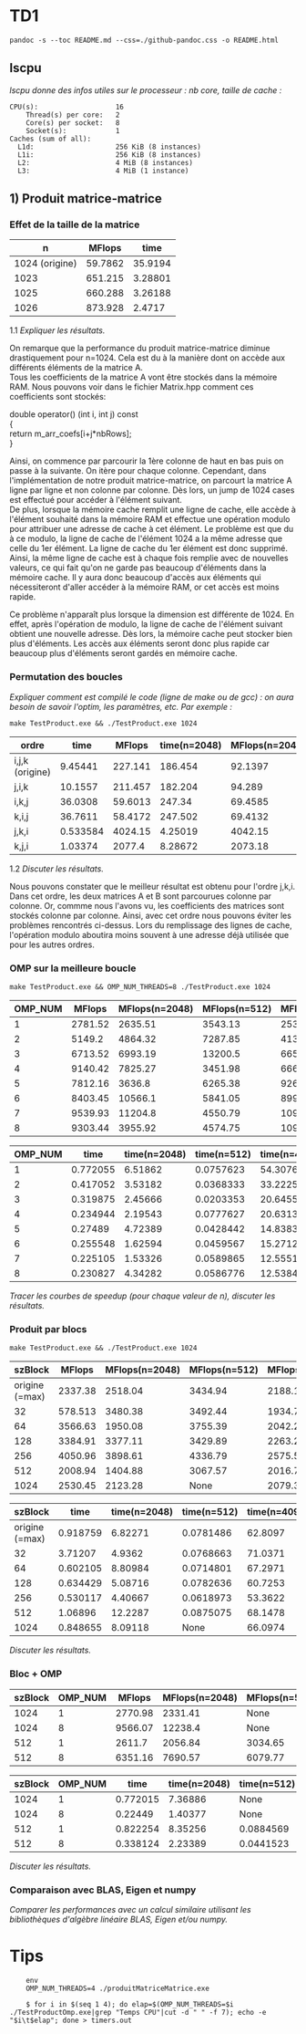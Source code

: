 
# TD1

`pandoc -s --toc README.md --css=./github-pandoc.css -o README.html`

## lscpu

*lscpu donne des infos utiles sur le processeur : nb core, taille de cache :*

```
CPU(s):                   16
    Thread(s) per core:   2
    Core(s) per socket:   8
    Socket(s):            1
Caches (sum of all):      
  L1d:                    256 KiB (8 instances)
  L1i:                    256 KiB (8 instances)
  L2:                     4 MiB (8 instances)
  L3:                     4 MiB (1 instance)
```


## 1) Produit matrice-matrice

### Effet de la taille de la matrice

  n            | MFlops  | time
---------------|---------|---------
1024 (origine) | 59.7862 | 35.9194
1023           | 651.215 | 3.28801
1025           | 660.288 | 3.26188
1026           | 873.928 | 2.4717

1.1 *Expliquer les résultats.*

On remarque que la performance du produit matrice-matrice diminue drastiquement pour n=1024. Cela est du à la manière dont on accède aux différents éléments de la matrice A.  
Tous les coefficients de la matrice A vont être stockés dans la mémoire RAM. Nous pouvons voir dans le fichier Matrix.hpp comment ces coefficients sont stockés:  

  double operator() (int i, int j) const  
  {  
    return m_arr_coefs[i+j*nbRows];  
  }  

Ainsi, on commence par parcourir la 1ère colonne de haut en bas puis on passe à la suivante. On itère pour chaque colonne.
Cependant, dans l'implémentation de notre produit matrice-matrice, on parcourt la matrice A ligne par ligne et non colonne par colonne. Dès lors, un jump de 1024 cases est effectué pour accéder à l'élément suivant.  
De plus, lorsque la mémoire cache remplit une ligne de cache, elle accède à l'élément souhaité dans la mémoire RAM et effectue une opération modulo pour attribuer une adresse de cache à cet élément. Le problème est que du à ce modulo, la ligne de cache de l'élément 1024 a la même adresse que celle du 1er élément. La ligne de cache du 1er élément est donc supprimé. Ainsi, la même ligne de cache est à chaque fois remplie avec de nouvelles valeurs, ce qui fait qu'on ne garde pas beaucoup d'éléments dans la mémoire cache. Il y aura donc beaucoup d'accès aux éléments qui nécessiteront d'aller accéder à la mémoire RAM, or cet accès est moins rapide.

Ce problème n'apparaît plus lorsque la dimension est différente de 1024. En effet, après l'opération de modulo, la ligne de cache de l'élément suivant obtient une nouvelle adresse. Dès lors, la mémoire cache peut stocker bien plus d'éléments. Les accès aux éléments seront donc plus rapide car beaucoup plus d'éléments seront gardés en mémoire cache.

### Permutation des boucles

*Expliquer comment est compilé le code (ligne de make ou de gcc) : on aura besoin de savoir l'optim, les paramètres, etc. Par exemple :*

`make TestProduct.exe && ./TestProduct.exe 1024`


  ordre           | time     | MFlops  | time(n=2048)| MFlops(n=2048)
------------------|----------|---------|-------------|----------------
i,j,k (origine)   | 9.45441  | 227.141 | 186.454     | 92.1397
j,i,k             | 10.1557  | 211.457 | 182.204     | 94.289
i,k,j             | 36.0308  | 59.6013 | 247.34      | 69.4585
k,i,j             | 36.7611  | 58.4172 | 247.502     | 69.4132
j,k,i             | 0.533584 | 4024.15 | 4.25019     | 4042.15
k,j,i             | 1.03374  | 2077.4  | 8.28672     | 2073.18


1.2 *Discuter les résultats.*

Nous pouvons constater que le meilleur résultat est obtenu pour l'ordre j,k,i. Dans cet ordre, les deux matrices A et B sont parcourues colonne par colonne. Or, commme nous l'avons vu, les coefficients des matrices sont stockés colonne par colonne. Ainsi, avec cet ordre nous pouvons éviter les problèmes rencontrés ci-dessus. Lors du remplissage des lignes de cache, l'opération modulo aboutira moins souvent à une adresse déjà utilisée que pour les autres ordres.  



### OMP sur la meilleure boucle

`make TestProduct.exe && OMP_NUM_THREADS=8 ./TestProduct.exe 1024`

  OMP_NUM         | MFlops  | MFlops(n=2048) | MFlops(n=512)  | MFlops(n=4096)
------------------|---------|----------------|----------------|---------------
1                 | 2781.52 | 2635.51        | 3543.13        | 2530.75
2                 | 5149.2  | 4864.32        | 7287.85        | 4136.93
3                 | 6713.52 | 6993.19        | 13200.5        | 6657.09
4                 | 9140.42 | 7825.27        | 3451.98        | 6661.67
5                 | 7812.16 | 3636.8         | 6265.38        | 9262.44
6                 | 8403.45 | 10566.1        | 5841.05        | 8999.85
7                 | 9539.93 | 11204.8        | 4550.79        | 10946.9
8                 | 9303.44 | 3955.92        | 4574.75        | 10961.5


  OMP_NUM         | time     | time(n=2048)   | time(n=512)    | time(n=4096)
------------------|----------|----------------|----------------|---------------
1                 | 0.772055 | 6.51862        | 0.0757623      | 54.3076
2                 | 0.417052 | 3.53182        | 0.0368333      | 33.2225
3                 | 0.319875 | 2.45666        | 0.0203353      | 20.6455
4                 | 0.234944 | 2.19543        | 0.0777627      | 20.6313
5                 | 0.27489  | 4.72389        | 0.0428442      | 14.8383
6                 | 0.255548 | 1.62594        | 0.0459567      | 15.2712
7                 | 0.225105 | 1.53326        | 0.0589865      | 12.5551
8                 | 0.230827 | 4.34282        | 0.0586776      | 12.5384

*Tracer les courbes de speedup (pour chaque valeur de n), discuter les résultats.*



### Produit par blocs

`make TestProduct.exe && ./TestProduct.exe 1024`

  szBlock         | MFlops  | MFlops(n=2048) | MFlops(n=512)  | MFlops(n=4096)
------------------|---------|----------------|----------------|---------------
origine (=max)    | 2337.38 | 2518.04        | 3434.94        | 2188.18
32                | 578.513 | 3480.38        | 3492.44        | 1934.75
64                | 3566.63 | 1950.08        | 3755.39        | 2042.27
128               | 3384.91 | 3377.11        | 3429.89        | 2263.29
256               | 4050.96 | 3898.61        | 4336.79        | 2575.59
512               | 2008.94 | 1404.88        | 3067.57        | 2016.78
1024              | 2530.45 | 2123.28        | None           | 2079.34


  szBlock         | time     | time(n=2048)   | time(n=512)    | time(n=4096)
------------------|----------|----------------|----------------|---------------
origine (=max)    | 0.918759 | 6.82271        | 0.0781486      | 62.8097
32                | 3.71207  | 4.9362         | 0.0768663      | 71.0371
64                | 0.602105 | 8.80984        | 0.0714801      | 67.2971
128               | 0.634429 | 5.08716        | 0.0782636      | 60.7253
256               | 0.530117 | 4.40667        | 0.0618973      | 53.3622
512               | 1.06896  | 12.2287        | 0.0875075      | 68.1478
1024              | 0.848655 | 8.09118        | None           | 66.0974

*Discuter les résultats.*



### Bloc + OMP


  szBlock      | OMP_NUM | MFlops  | MFlops(n=2048) | MFlops(n=512)  | MFlops(n=4096)|
---------------|---------|---------|----------------|----------------|---------------|
1024           |  1      | 2770.98 | 2331.41        | None           | 2046.14       |
1024           |  8      | 9566.07 | 12238.4        | None           | 9285.06       |
512            |  1      | 2611.7  | 2056.84        | 3034.65        | 2005.9        |
512            |  8      | 6351.16 | 7690.57        | 6079.77        | 8744.91       |


  szBlock      | OMP_NUM | time     | time(n=2048)   | time(n=512)    | time(n=4096)  |
---------------|---------|----------|----------------|----------------|---------------|
1024           |  1      | 0.772015 | 7.36886        | None           | 67.17         |
1024           |  8      | 0.22449  | 1.40377        | None           | 14.8022       |
512            |  1      | 0.822254 | 8.35256        | 0.0884569      | 68.5173       |
512            |  8      | 0.338124 | 2.23389        | 0.0441523      | 15.7165       |

*Discuter les résultats.*


### Comparaison avec BLAS, Eigen et numpy

*Comparer les performances avec un calcul similaire utilisant les bibliothèques d'algèbre linéaire BLAS, Eigen et/ou numpy.*


# Tips

```
	env
	OMP_NUM_THREADS=4 ./produitMatriceMatrice.exe
```

```
    $ for i in $(seq 1 4); do elap=$(OMP_NUM_THREADS=$i ./TestProductOmp.exe|grep "Temps CPU"|cut -d " " -f 7); echo -e "$i\t$elap"; done > timers.out
```
